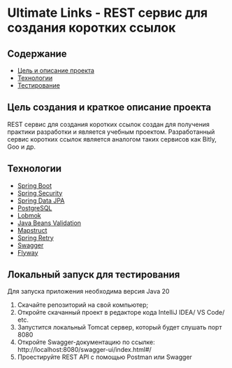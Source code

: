 # Ultimate Links - REST сервис для создания коротких ссылок

## Содержание
- [Цель и описание проекта](#цель-создания-и-краткое-описание-проекта)
- [Технологии](#технологии)
- [Тестирование](#локальный-запуск-для-тестирования)

## Цель создания и краткое описание проекта
REST сервис для создания коротких ссылок создан для получения практики разработки и является учебным проектом.
Разработанный сервис коротких ссылок является аналогом таких сервисов как Bitly, Goo и др.

## Технологии
- [Spring Boot](https://spring.io/projects/spring-boot)
- [Spring Security](https://spring.io/projects/spring-security)
- [Spring Data JPA](https://spring.io/projects/spring-data-jpa)
- [PostgreSQL](https://www.postgresql.org/)
- [Lobmok](https://projectlombok.org/)
- [Java Beans Validation](https://www.baeldung.com/java-validation)
- [Mapstruct](https://mapstruct.org/)
- [Spring Retry](https://www.baeldung.com/spring-retry)
- [Swagger](https://swagger.io/specification/)
- [Flyway](https://flywaydb.org/)

## Локальный запуск для тестирования
Для запуска приложения необходима версия Java 20
1. Скачайте репозиторий на свой компьютер;
2. Откройте скачанный проект в редакторе кода IntelliJ IDEA/ VS Code/ etc.
3. Запустится локальный Tomcat сервер, который будет слушать порт 8080
4. Откройте Swagger-документацию по ссылке: http://localhost:8080/swagger-ui/index.html#/
5. Проестируйте REST API с помощью Postman или Swagger

